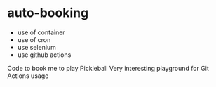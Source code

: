 # auto-booking
- use of container
- use of cron
- use selenium
- use github actions

Code to book me to play Pickleball
Very interesting playground for Git Actions usage
